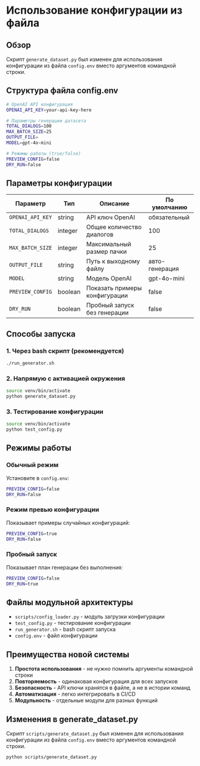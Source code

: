 # Использование конфигурации из файла

## Обзор

Скрипт `generate_dataset.py` был изменен для использования конфигурации из файла `config.env` вместо аргументов командной строки.

## Структура файла config.env

```bash
# OpenAI API конфигурация
OPENAI_API_KEY=your-api-key-here

# Параметры генерации датасета
TOTAL_DIALOGS=100
MAX_BATCH_SIZE=25
OUTPUT_FILE=
MODEL=gpt-4o-mini

# Режимы работы (true/false)
PREVIEW_CONFIG=false
DRY_RUN=false
```

## Параметры конфигурации

| Параметр | Тип | Описание | По умолчанию |
|----------|-----|----------|--------------|
| `OPENAI_API_KEY` | string | API ключ OpenAI | обязательный |
| `TOTAL_DIALOGS` | integer | Общее количество диалогов | 100 |
| `MAX_BATCH_SIZE` | integer | Максимальный размер пачки | 25 |
| `OUTPUT_FILE` | string | Путь к выходному файлу | авто-генерация |
| `MODEL` | string | Модель OpenAI | gpt-4o-mini |
| `PREVIEW_CONFIG` | boolean | Показать примеры конфигурации | false |
| `DRY_RUN` | boolean | Пробный запуск без генерации | false |

## Способы запуска

### 1. Через bash скрипт (рекомендуется)
```bash
./run_generator.sh
```

### 2. Напрямую с активацией окружения
```bash
source venv/bin/activate
python generate_dataset.py
```

### 3. Тестирование конфигурации
```bash
source venv/bin/activate
python test_config.py
```

## Режимы работы

### Обычный режим
Установите в `config.env`:
```bash
PREVIEW_CONFIG=false
DRY_RUN=false
```

### Режим превью конфигурации
Показывает примеры случайных конфигураций:
```bash
PREVIEW_CONFIG=true
DRY_RUN=false
```

### Пробный запуск
Показывает план генерации без выполнения:
```bash
PREVIEW_CONFIG=false
DRY_RUN=true
```

## Файлы модульной архитектуры

- `scripts/config_loader.py` - модуль загрузки конфигурации
- `test_config.py` - тестирование конфигурации
- `run_generator.sh` - bash скрипт запуска
- `config.env` - файл конфигурации

## Преимущества новой системы

1. **Простота использования** - не нужно помнить аргументы командной строки
2. **Повторяемость** - одинаковая конфигурация для всех запусков
3. **Безопасность** - API ключи хранятся в файле, а не в истории команд
4. **Автоматизация** - легко интегрировать в CI/CD
5. **Модульность** - отдельные модули для разных функций 

## Изменения в generate_dataset.py

Скрипт `scripts/generate_dataset.py` был изменен для использования конфигурации из файла `config.env` вместо аргументов командной строки. 

```bash
python scripts/generate_dataset.py
``` 